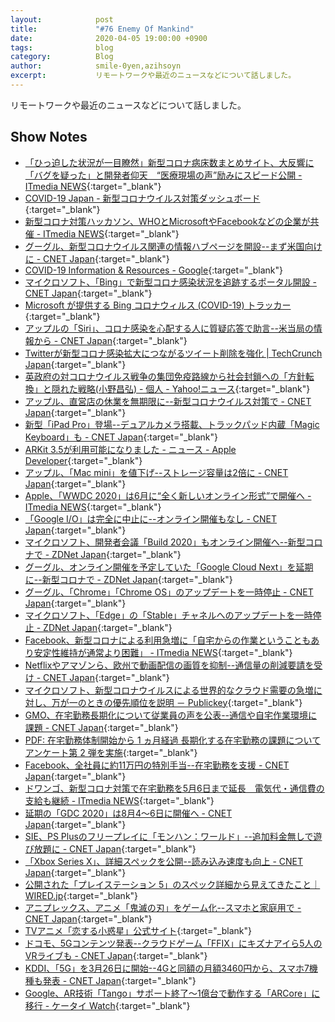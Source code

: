 ```yaml
---
layout:            post
title:             "#76 Enemy Of Mankind"
date:              2020-04-05 19:00:00 +0900
tags:              blog
category:          Blog
author:            smile-0yen,azihsoyn
excerpt:           リモートワークや最近のニュースなどについて話しました。
---
```

リモートワークや最近のニュースなどについて話しました。

## Show Notes
- [「ひっ迫した状況が一目瞭然」新型コロナ病床数まとめサイト、大反響に「バグを疑った」と開発者仰天　“医療現場の声”励みにスピード公開 \- ITmedia NEWS](https://www.itmedia.co.jp/news/articles/2003/26/news112.html){:target="_blank"}
- [COVID\-19 Japan \- 新型コロナウイルス対策ダッシュボード](https://www.stopcovid19.jp/){:target="_blank"}
- [新型コロナ対策ハッカソン、WHOとMicrosoftやFacebookなどの企業が共催 \- ITmedia NEWS](https://www.itmedia.co.jp/news/articles/2003/26/news063.html){:target="_blank"}
- [グーグル、新型コロナウイルス関連の情報ハブページを開設\-\-まず米国向けに \- CNET Japan](https://japan.cnet.com/article/35151232/){:target="_blank"}
- [COVID\-19 Information & Resources \- Google](https://www.google.com/covid19/){:target="_blank"}
- [マイクロソフト、「Bing」で新型コロナ感染状況を追跡するポータル開設 \- CNET Japan](https://japan.cnet.com/article/35150934/){:target="_blank"}
- [Microsoft が提供する Bing コロナウィルス \(COVID\-19\) トラッカー](https://www.bing.com/covid){:target="_blank"}
- [アップルの「Siri」、コロナ感染を心配する人に質疑応答で助言\-\-米当局の情報から \- CNET Japan](https://japan.cnet.com/article/35151178/){:target="_blank"}
- [Twitterが新型コロナ感染拡大につながるツイート削除を強化 \| TechCrunch Japan](https://jp.techcrunch.com/2020/03/20/2020-03-18-twitter-coronavirus-covid-19-misinformation-policy/){:target="_blank"}
- [英政府の対コロナウイルス戦争の集団免疫路線から社会封鎖への「方針転換」と隠れた戦略\(小野昌弘\) \- 個人 \- Yahoo\!ニュース](https://news.yahoo.co.jp/byline/onomasahiro/20200321-00168922/){:target="_blank"}
- [アップル、直営店の休業を無期限に\-\-新型コロナウイルス対策で \- CNET Japan](https://japan.cnet.com/article/35150982/){:target="_blank"}
- [新型「iPad Pro」登場\-\-デュアルカメラ搭載、トラックパッド内蔵「Magic Keyboard」も \- CNET Japan](https://japan.cnet.com/article/35151053/){:target="_blank"}
- [ARKit 3\.5が利用可能になりました \- ニュース \- Apple Developer](https://developer.apple.com/jp/news/?id=03242020a){:target="_blank"}
- [アップル、「Mac mini」を値下げ\-\-ストレージ容量は2倍に \- CNET Japan](https://japan.cnet.com/article/35151058/){:target="_blank"}
- [Apple、「WWDC 2020」は6月に“全く新しいオンライン形式”で開催へ \- ITmedia NEWS](https://www.itmedia.co.jp/news/articles/2003/14/news014.html){:target="_blank"}
- [「Google I/O」は完全に中止に\-\-オンライン開催もなし \- CNET Japan](https://japan.cnet.com/article/35151166/){:target="_blank"}
- [マイクロソフト、開発者会議「Build 2020」もオンライン開催へ\-\-新型コロナで \- ZDNet Japan](https://japan.zdnet.com/article/35150780/){:target="_blank"}
- [グーグル、オンライン開催を予定していた「Google Cloud Next」を延期に\-\-新型コロナで \- ZDNet Japan](https://japan.zdnet.com/article/35151017/){:target="_blank"}
- [グーグル、「Chrome」「Chrome OS」のアップデートを一時停止 \- CNET Japan](https://japan.cnet.com/article/35151075/){:target="_blank"}
- [マイクロソフト、「Edge」の「Stable」チャネルへのアップデートを一時停止 \- ZDNet Japan](https://japan.zdnet.com/article/35151258/){:target="_blank"}
- [Facebook、新型コロナによる利用急増に「自宅からの作業ということもあり安定性維持が通常より困難」 \- ITmedia NEWS](https://www.itmedia.co.jp/news/articles/2003/25/news080.html){:target="_blank"}
- [Netflixやアマゾンら、欧州で動画配信の画質を抑制\-\-通信量の削減要請を受け \- CNET Japan](https://japan.cnet.com/article/35151184/){:target="_blank"}
- [マイクロソフト、新型コロナウイルスによる世界的なクラウド需要の急増に対し、万が一のときの優先順位を説明 － Publickey](https://www.publickey1.jp/blog/20/post_276.html){:target="_blank"}
- [GMO、在宅勤務長期化について従業員の声を公表\-\-通信や自宅作業環境に課題 \- CNET Japan](https://japan.cnet.com/article/35150978/){:target="_blank"}
- [PDF: 在宅勤務体制開始から 1 ヵ月経過 長期化する在宅勤務の課題についてアンケート第 2 弾を実施](https://www.gmo.jp/pdf/news/gmo_news_6713.pdf){:target="_blank"}
- [Facebook、全社員に約11万円の特別手当\-\-在宅勤務を支援 \- CNET Japan](https://japan.cnet.com/article/35151001/){:target="_blank"}
- [ドワンゴ、新型コロナ対策で在宅勤務を5月6日まで延長　電気代・通信費の支給も継続 \- ITmedia NEWS](https://www.itmedia.co.jp/news/articles/2003/25/news093.html){:target="_blank"}
- [延期の「GDC 2020」は8月4～6日に開催へ \- CNET Japan](https://japan.cnet.com/article/35151167/){:target="_blank"}
- [SIE、PS Plusのフリープレイに「モンハン：ワールド」\-\-追加料金無しで遊び放題に \- CNET Japan](https://japan.cnet.com/article/35151049/){:target="_blank"}
- [「Xbox Series X」、詳細スペックを公開\-\-読み込み速度も向上 \- CNET Japan](https://japan.cnet.com/article/35150924/){:target="_blank"}
- [公開された「プレイステーション 5」のスペック詳細から見えてきたこと｜WIRED\.jp](https://wired.jp/2020/03/19/sony-playstation-5-specs-ssd-and-backward-compatibility/){:target="_blank"}
- [アニプレックス、アニメ「鬼滅の刃」をゲーム化\-\-スマホと家庭用で \- CNET Japan](https://japan.cnet.com/article/35150868/){:target="_blank"}
- [TVアニメ「恋する小惑星」公式サイト](http://koiastv.com/){:target="_blank"}
- [ドコモ、5Gコンテンツ発表\-\-クラウドゲーム「FFIX」にキズナアイら5人のVRライブも \- CNET Japan](https://japan.cnet.com/article/35151025/){:target="_blank"}
- [KDDI、「5G」を3月26日に開始\-\-4Gと同額の月額3460円から、スマホ7機種も発表 \- CNET Japan](https://japan.cnet.com/article/35151197/){:target="_blank"}
- [Google、AR技術「Tango」サポート終了～1億台で動作する「ARCore」に移行 \- ケータイ Watch](https://k-tai.watch.impress.co.jp/docs/news/1097947.html){:target="_blank"}
